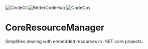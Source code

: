 ![CircleCI](https://circleci.com/gh/CptWesley/CoreResourceManager.svg?style=shield)
![BetterCodeHub](https://bettercodehub.com/edge/badge/CptWesley/CoreResourceManager?branch=master)
![CodeCov](https://codecov.io/gh/CptWesley/CoreResourceManager/branch/master/graph/badge.svg)

# CoreResourceManager
Simplifies dealing with embedded resources in .NET core projects.
